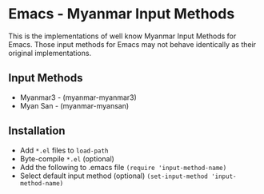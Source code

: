 # Emacs - Myanmar Input Methods
This is the implementations of well know Myanmar Input Methods for Emacs. Those input methods for Emacs may not behave identically as their original implementations.

## Input Methods
* Myanmar3 - (myanmar-myanmar3)
* Myan San - (myanmar-myansan)

## Installation
* Add `*.el` files to `load-path`
* Byte-compile `*.el` (optional)
* Add the following to .emacs file `(require 'input-method-name)`
* Select default input method (optional) `(set-input-method 'input-method-name)`